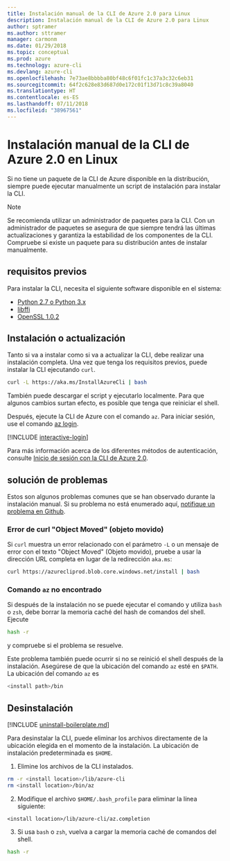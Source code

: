 ```yaml
---
title: Instalación manual de la CLI de Azure 2.0 para Linux
description: Instalación manual de la CLI de Azure 2.0 para Linux
author: sptramer
ms.author: sttramer
manager: carmonm
ms.date: 01/29/2018
ms.topic: conceptual
ms.prod: azure
ms.technology: azure-cli
ms.devlang: azure-cli
ms.openlocfilehash: 7e73ae8bbbba80bf48c6f01fc1c37a3c32c6eb31
ms.sourcegitcommit: 64f2c628e83d687d0e172c01f13d71c8c39a8040
ms.translationtype: HT
ms.contentlocale: es-ES
ms.lasthandoff: 07/11/2018
ms.locfileid: "38967561"
---
```

# <a name="install-azure-cli-20-on-linux-manually"></a>Instalación manual de la CLI de Azure 2.0 en Linux

Si no tiene un paquete de la CLI de Azure disponible en la distribución, siempre puede ejecutar manualmente un script de instalación para instalar la CLI.

> [!NOTE]
> Se recomienda utilizar un administrador de paquetes para la CLI. Con un administrador de paquetes se asegura de que siempre tendrá las últimas actualizaciones y garantiza la estabilidad de los componentes de la CLI. Compruebe si existe un paquete para su distribución antes de instalar manualmente.

## <a name="prerequisites"></a>requisitos previos

Para instalar la CLI, necesita el siguiente software disponible en el sistema:

* [Python 2.7 o Python 3.x](https://www.python.org/downloads/)
* [libffi](https://sourceware.org/libffi/)
* [OpenSSL 1.0.2](https://www.openssl.org/source/)

## <a name="install-or-update"></a>Instalación o actualización

Tanto si va a instalar como si va a actualizar la CLI, debe realizar una instalación completa. Una vez que tenga los requisitos previos, puede instalar la CLI ejecutando `curl`.

```bash
curl -L https://aka.ms/InstallAzureCli | bash
```

También puede descargar el script y ejecutarlo localmente. Para que algunos cambios surtan efecto, es posible que tenga que reiniciar el shell.

Después, ejecute la CLI de Azure con el comando `az`. Para iniciar sesión, use el comando [az login](/cli/azure/reference-index#az-login).

[!INCLUDE [interactive-login](includes/interactive-login.md)]

Para más información acerca de los diferentes métodos de autenticación, consulte [Inicio de sesión con la CLI de Azure 2.0](authenticate-azure-cli.md).

## <a name="troubleshooting"></a>solución de problemas

Estos son algunos problemas comunes que se han observado durante la instalación manual. Si su problema no está enumerado aquí, [notifique un problema en Github](https://github.com/Azure/azure-cli/issues).

### <a name="curl-object-moved-error"></a>Error de curl "Object Moved" (objeto movido)

Si `curl` muestra un error relacionado con el parámetro `-L` o un mensaje de error con el texto "Object Moved" (Objeto movido), pruebe a usar la dirección URL completa en lugar de la redirección `aka.ms`:

```bash
curl https://azurecliprod.blob.core.windows.net/install | bash
```

### <a name="az-command-not-found"></a>Comando `az` no encontrado

Si después de la instalación no se puede ejecutar el comando y utiliza `bash` o `zsh`, debe borrar la memoria caché del hash de comandos del shell. Ejecute

```bash
hash -r
```

y compruebe si el problema se resuelve.

Este problema también puede ocurrir si no se reinició el shell después de la instalación. Asegúrese de que la ubicación del comando `az` esté en `$PATH`. La ubicación del comando `az` es

```bash
<install path>/bin
```

## <a name="uninstall"></a>Desinstalación

[!INCLUDE [uninstall-boilerplate.md](includes/uninstall-boilerplate.md)]

Para desinstalar la CLI, puede eliminar los archivos directamente de la ubicación elegida en el momento de la instalación. La ubicación de instalación predeterminada es `$HOME`.

1. Elimine los archivos de la CLI instalados.

  ```bash
  rm -r <install location>/lib/azure-cli
  rm <install location>/bin/az
  ```

2. Modifique el archivo `$HOME/.bash_profile` para eliminar la línea siguiente:

  ```text
  <install location>/lib/azure-cli/az.completion
  ```

3. Si usa `bash` o `zsh`, vuelva a cargar la memoria caché de comandos del shell.

  ```bash
  hash -r
  ```
